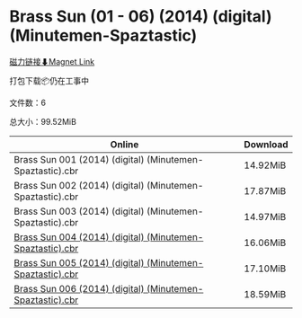 # Brass Sun (01 - 06) (2014) (digital) (Minutemen-Spaztastic)

[磁力链接⬇Magnet Link](magnet:?xt=urn:btih:5cedc9a90a4fad236eb9f5b832f84bcb5037f00d&dn=Brass%20Sun%20%2801%20-%2006%29%20%282014%29%20%28digital%29%20%28Minutemen-Spaztastic%29)

打包下载📦仍在工事中

文件数：6

总大小：99.52MiB

Online | Download
--- | ---
Brass Sun 001 (2014) (digital) (Minutemen-Spaztastic).cbr | 14.92MiB
Brass Sun 002 (2014) (digital) (Minutemen-Spaztastic).cbr | 17.87MiB
Brass Sun 003 (2014) (digital) (Minutemen-Spaztastic).cbr | 14.97MiB
[Brass Sun 004 (2014) (digital) (Minutemen-Spaztastic).cbr](https://github.com/alicewish/markdown/blob/master/comic/Brass-Sun-004-2014-digital-Minutemen-Spaztastic-cbr.md) | 16.06MiB
[Brass Sun 005 (2014) (digital) (Minutemen-Spaztastic).cbr](https://github.com/alicewish/markdown/blob/master/comic/Brass-Sun-005-2014-digital-Minutemen-Spaztastic-cbr.md) | 17.10MiB
[Brass Sun 006 (2014) (digital) (Minutemen-Spaztastic).cbr](https://github.com/alicewish/markdown/blob/master/comic/Brass-Sun-006-2014-digital-Minutemen-Spaztastic-cbr.md) | 18.59MiB